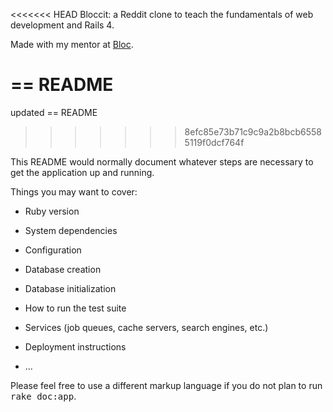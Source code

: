 <<<<<<< HEAD
Bloccit: a Reddit clone to teach the fundamentals of web development and Rails 4.

Made with my mentor at [Bloc](http://bloc.io).

== README
=======
updated == README
>>>>>>> 8efc85e73b71c9c9a2b8bcb65585119f0dcf764f

This README would normally document whatever steps are necessary to get the
application up and running.

Things you may want to cover:

* Ruby version

* System dependencies

* Configuration

* Database creation

* Database initialization

* How to run the test suite

* Services (job queues, cache servers, search engines, etc.)

* Deployment instructions

* ...


Please feel free to use a different markup language if you do not plan to run
<tt>rake doc:app</tt>.
